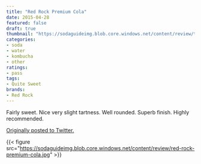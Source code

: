 ```yaml
---
title: "Red Rock Premium Cola"
date: 2015-04-28
featured: false
draft: true
thumbnail: "https://sodaguideimg.blob.core.windows.net/content/review/thumbs/red-rock-premium-cola.jpg"
categories:
- soda
- water
- kombucha
- other
ratings:
- pass
tags:
- Quite Sweet
brands:
- Red Rock
---
```


Fairly sweet. Nice very slight tartness. Well rounded. Superb finish. Highly recommended.

[Originally posted to Twitter.](https://twitter.com/Cavorter/status/593095743474376704)

{{< figure src="https://sodaguideimg.blob.core.windows.net/content/review/red-rock-premium-cola.jpg" >}}

